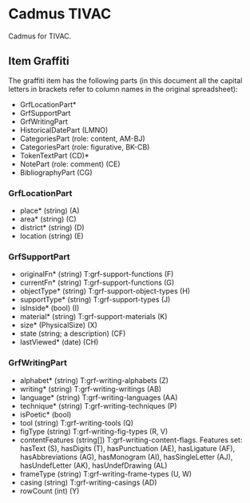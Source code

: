 # Cadmus TIVAC

Cadmus for TIVAC.

## Item Graffiti

The graffiti item has the following parts (in this document all the capital letters in brackets refer to column names in the original spreadsheet):

- GrfLocationPart\*
- GrfSupportPart
- GrfWritingPart
- HistoricalDatePart (LMNO)
- CategoriesPart (role: content, AM-BJ)
- CategoriesPart (role: figurative, BK-CB)
- TokenTextPart (CD)\*
- NotePart (role: comment) (CE)
- BibliographyPart (CG)

### GrfLocationPart

- place\* (string) (A)
- area\* (string) (C)
- district\* (string) (D)
- location (string) (E)

### GrfSupportPart

- originalFn\* (string) T:grf-support-functions (F)
- currentFn\* (string) T:grf-support-functions (G)
- objectType\* (string) T:grf-support-object-types (H)
- supportType\* (string) T:grf-support-types (J)
- isInside\* (bool) (I)
- material\* (string) T:grf-support-materials (K)
- size\* (PhysicalSize) (X)
- state (string; a description) (CF)
- lastViewed\* (date) (CH)

### GrfWritingPart

- alphabet\* (string) T:grf-writing-alphabets (Z)
- writing\* (string) T:grf-writing-writings (AB)
- language\* (string) T:grf-writing-languages (AA)
- technique\* (string) T:grf-writing-techniques (P)
- isPoetic\* (bool)
- tool (string) T:grf-writing-tools (Q)
- figType (string) T:grf-writing-fig-types (R, V)
- contentFeatures (string[]) T:grf-writing-content-flags. Features set: hasText (S), hasDigits (T), hasPunctuation (AE), hasLigature (AF), hasAbbreviations (AG), hasMonogram (AI), hasSingleLetter (AJ), hasUndefLetter (AK), hasUndefDrawing (AL)
- frameType (string) T:grf-writing-frame-types (U, W)
- casing (string) T:grf-writing-casings (AD)
- rowCount (int) (Y)
